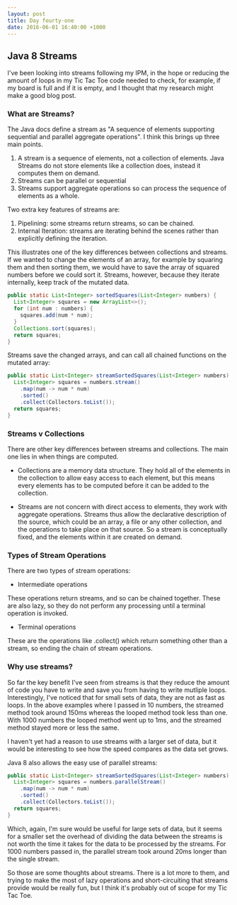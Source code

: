 ```yaml
---
layout: post
title: Day fourty-one
date: 2016-06-01 16:40:00 +1000
---
```


Java 8 Streams
-----

I've been looking into streams following my IPM, in the hope or reducing the amount of loops in my Tic Tac Toe code needed to check, for example, if my board is full and if it is empty, and I thought that my research might make a good blog post.

### What are Streams?

The Java docs define a stream as "A sequence of elements supporting sequential and parallel aggregate operations".  I think this brings up three main points.

1.  A stream is a sequence of elements, not a collection of elements.  Java Streams do not store elements like a collection does, instead it computes them on demand.
2.  Streams can be parallel or sequential
3.  Streams support aggregate operations so can process the sequence of elements as a whole.

Two extra key features of streams are:

1.  Pipelining:  some streams return streams, so can be chained.
2.  Internal Iteration: streams are iterating behind the scenes rather than explicitly defining the iteration.

This illustrates one of the key differences between collections and streams.  If we wanted to change the elements of an array, for example by squaring them and then sorting them, we would have to save the array of squared numbers before we could sort it.  Streams, however, because they iterate internally, keep track of the mutated data.


```java
public static List<Integer> sortedSquares(List<Integer> numbers) {
  List<Integer> squares = new ArrayList<>();
  for (int num : numbers) {
    squares.add(num * num);
  }
  Collections.sort(squares);
  return squares;
}
```
Streams save the changed arrays, and can call all chained functions on the mutated array:

```java
public static List<Integer> streamSortedSquares(List<Integer> numbers) {
  List<Integer> squares = numbers.stream()
    .map(num -> num * num)
    .sorted()
    .collect(Collectors.toList());
  return squares;
}
```

### Streams v Collections

There are other key differences between streams and collections.  The main one lies in when things are computed.

* Collections are a memory data structure.  They hold all of the elements in the collection to allow easy access to each element, but this means every elements has to be computed before it can be added to the collection.

* Streams are not concern with direct access to elements, they work with aggregate operations.  Streams thus allow the declarative description of the source, which could be an array, a file or any other collection, and the operations to take place on that source.  So a stream is conceptually fixed, and the elements within it are created on demand.

### Types of Stream Operations

There are two types of stream operations:

* Intermediate operations

These operations return streams, and so can be chained together.  These are also lazy, so they do not perform any processing until a terminal operation is invoked.

* Terminal operations

These are the operations like .collect() which return something other than a stream, so ending the chain of stream operations.

### Why use streams?

So far the key benefit I've seen from streams is that they reduce the amount of code you have to write and save you from having to write mutliple loops.  Interestingly, I've noticed that for small sets of data, they are not as fast as loops.  In the above examples where I passed in 10 numbers, the streamed method took around 150ms whereas the looped method took less than one.  With 1000 numbers the looped method went up to 1ms, and the streamed method stayed more or less the same.

I haven't yet had a reason to use streams with a larger set of data, but it would be interesting to see how the speed compares as the data set grows.

Java 8 also allows the easy use of parallel streams: 

```java
public static List<Integer> streamSortedSquares(List<Integer> numbers) {
  List<Integer> squares = numbers.parallelStream()
    .map(num -> num * num)
    .sorted()
    .collect(Collectors.toList());
  return squares;
}
```

Which, again, I'm sure would be useful for large sets of data, but it seems for a smaller set the overhead of dividing the data between the streams is not worth the time it takes for the data to be processed by the streams.  For 1000 numbers passed in, the parallel stream took around 20ms longer than the single stream.

So those are some thoughts about streams.  There is a lot more to them, and trying to make the most of lazy operations and short-circuiting that streams provide would be really fun, but I think it's probably out of scope for my Tic Tac Toe.
